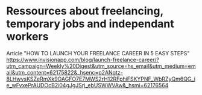 # Ressources about freelancing, temporary jobs and independant workers


Article "HOW TO LAUNCH YOUR FREELANCE CAREER IN 5 EASY STEPS"
https://www.invisionapp.com/blog/launch-freelance-career/?utm_campaign=Weekly%20Digest&utm_source=hs_email&utm_medium=email&utm_content=62175822&_hsenc=p2ANqtz-8LHwvsKSZeRmXk9OAGFO7E7MWS2rH12RFphiFSKYPNF_WbRZyQm6QG_ie_wFvxePrAUDOcB2i04gJgJSrj_ebUSWWVAw&_hsmi=62176564

